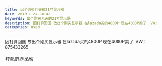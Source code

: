 ```yaml
---
title: 出个刚买几天的21寸显示器
date: 2019-1-24 10:42
keywords: 出个刚买几天的21寸显示器
description: 因打算回国 故出个刚买显示器 在lazada买的4800P 现在4000P卖了  VW：875433265
categories: used
---
```

<td class="t_f" id="postmessage_2781736">

因打算回国 故出个刚买显示器 在lazada买的4800P 现在4000P卖了  VW：875433265</td>
###### 转载自[菲龙网]